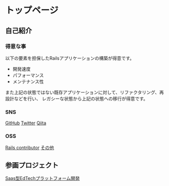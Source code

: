 # トップページ

## 自己紹介

### 得意な事
以下の要素を担保したRailsアプリケーションの構築が得意です。

* 開発速度
* パフォーマンス
* メンテナンス性

また上記の状態ではない既存アプリケーションに対して、リファクタリング、再設計などを行い、
レガシーな状態から上記の状態への移行が得意です。

### SNS
[GitHub](https://github.com/soartec-lab)
[Twitter](https://twitter.com/SoartecL)
[Qiita](https://qiita.com/SoarTec-lab)

### OSS
[Rails contributor](https://contributors.rubyonrails.org/contributors/soartec-lab/commits)
[その他](https://qiita.com/SoarTec-lab/items/f979336bd25d7b3a8cd2)

## 参画プロジェクト
[Saas型EdTechプラットフォーム開発](ed_tech_platform/index.md)
